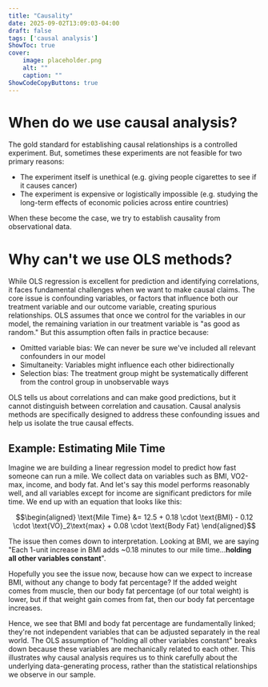 ```yaml
---
title: "Causality"
date: 2025-09-02T13:09:03-04:00
draft: false
tags: ['causal analysis']
ShowToc: true
cover:
    image: placeholder.png
    alt: ""
    caption: ""
ShowCodeCopyButtons: true
---
```


# When do we use causal analysis?
The gold standard for establishing causal relationships is a controlled experiment.
But, sometimes these experiments are not feasible for two primary reasons:
- The experiment itself is unethical (e.g. giving people cigarettes to see if it causes cancer)
- The experiment is expensive or logistically impossible (e.g. studying the long-term effects of economic policies across entire countries)

When these become the case, we try to establish causality from observational data.

# Why can't we use OLS methods?

While OLS regression is excellent for prediction and identifying correlations, it faces fundamental challenges when we want to make causal claims. The core issue is confounding variables, or factors that influence both our treatment variable and our outcome variable, creating spurious relationships.
OLS assumes that once we control for the variables in our model, the remaining variation in our treatment variable is "as good as random." But this assumption often fails in practice because:

- Omitted variable bias: We can never be sure we've included all relevant confounders in our model
- Simultaneity: Variables might influence each other bidirectionally
- Selection bias: The treatment group might be systematically different from the control group in unobservable ways

OLS tells us about correlations and can make good predictions, but it cannot distinguish between correlation and causation. Causal analysis methods are specifically designed to address these confounding issues and help us isolate the true causal effects.

## Example: Estimating Mile Time

Imagine we are building a linear regression model to predict how fast someone can run a mile.
We collect data on variables such as BMI, VO2-max, income, and body fat. And let's say this model performs reasonably well, and all variables except for income are significant predictors for mile time. We end up with an equation that looks like this:

$$\begin{aligned}
\text{Mile Time} &= 12.5 + 0.18 \cdot \text{BMI} - 0.12 \cdot \text{VO}_2\text{max} + 0.08 \cdot \text{Body Fat}
\end{aligned}$$

The issue then comes down to interpretation. Looking at BMI, we are saying "Each 1-unit increase in BMI adds ~0.18 minutes to our mile time...**holding all other variables constant**".

Hopefully you see the issue now, because how can we expect to increase BMI, without any change to body fat percentage? If the added weight comes from muscle, then our body fat percentage (of our total weight) is lower, but if that weight gain comes from fat, then our body fat percentage increases.

Hence, we see that BMI and body fat percentage are fundamentally linked; they're not independent variables that can be adjusted separately in the real world. The OLS assumption of "holding all other variables constant" breaks down because these variables are mechanically related to each other. This illustrates why causal analysis requires us to think carefully about the underlying data-generating process, rather than the statistical relationships we observe in our sample.



